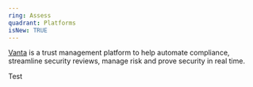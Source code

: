 ```yaml
---
ring: Assess
quadrant: Platforms
isNew: TRUE
---
```


[Vanta](https://www.vanta.com/) is a trust management platform to help automate compliance, streamline security reviews, manage risk and prove security in real time.

Test